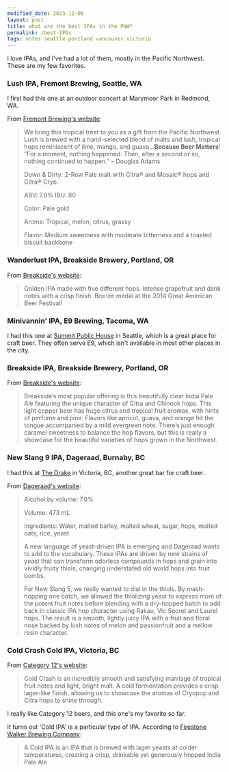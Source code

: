 ```yaml
---
modified_date: 2023-12-06
layout: post
title: what are the best IPAs in the PNW?
permalink: /best-IPAs
tags: notes seattle portland vancouver victoria
---
```


I love IPAs, and I've had a lot of them, mostly in the Pacific Northwest. These are my few favorites.
<!--more-->

### Lush IPA, Fremont Brewing, Seattle, WA

I first had this one at an outdoor concert at Marymoor Park in Redmond, WA.

From [Fremont Brewing's website](https://www.fremontbrewing.com/lush-ipa):

> We bring this tropical treat to you as a gift from the Pacific Northwest. Lush is brewed with a hand-selected blend of malts and lush, tropical hops reminiscent of lime, mango, and guava…**Because Beer Matters**! “For a moment, nothing happened. Then, after a second or so, nothing continued to happen.” – Douglas Adams
>
>
> Down & Dirty: 2-Row Pale malt with Citra® and Mosaic® hops and Citra® Cryo.
>
> ABV:  7.0%           IBU: 80
>
> Color: Pale gold
>
> Aroma: Tropical, melon, citrus, grassy
>
> Flavor: Medium sweetness with moderate bitterness and a toasted biscuit backbone      

### Wanderlust IPA, Breakside Brewery, Portland, OR

From [Breakside's website](https://breakside.com/our_beer/wanderlust-ipa/):

> Golden IPA made with five different hops. Intense grapefruit and dank notes with a crisp finish. Bronze medal at the 2014 Great American Beer Festival!

### Minivannin' IPA, E9 Brewing, Tacoma, WA

I had this one at [Summit Public House](https://maps.app.goo.gl/67pPG7DdHg2VrAeX6) in Seattle, which is a great place for craft beer.
They often serve E9, which isn't available in most other places in the city.

### Breakside IPA, Breakside Brewery, Portland, OR

From [Breakside's website](https://breakside.com/our_beer/breakside-ipa/):

> Breakside’s most popular offering is this beautifully clear India Pale Ale featuring the unique character of Citra and Chinook hops. This light copper beer has huge citrus and tropical fruit aromas, with hints of perfume and pine. Flavors like apricot, guava, and orange hit the tongue accompanied by a mild evergreen note. There’s just enough caramel sweetness to balance the hop flavors, but this is really a showcase for the beautiful varieties of hops grown in the Northwest.

### New Slang 9 IPA, Dageraad, Burnaby, BC

I had this at [The Drake](https://maps.app.goo.gl/XnJBBSHzwEXNsDQo9) in Victoria, BC, another great bar for craft beer.

From [Dageraad's website](https://dageraadbrewing.com/beers/new-slang-5/):

> Alcohol by volume: 7.0%
>
> Volume: 473 mL
>
> Ingredients: Water, malted barley, malted wheat, sugar, hops, malted oats, rice, yeast
> 
>
> A new language of yeast-driven IPA is emerging and Dageraad wants to add to the vocabulary. These IPAs are driven by new strains of yeast that can transform odorless compounds in hops and grain into vividly fruity thiols, changing understated old world hops into fruit bombs.
> 
> For New Slang 5, we really wanted to dial in the thiols. By mash-hopping one batch, we allowed the thiolizing yeast to express more of the potent fruit notes before blending with a dry-hopped batch to add back in classic IPA hop character using Rakau, Vic Secret and Laurel hops. The result is a smooth, lightly juicy IPA with a fruit and floral nose backed by lush notes of melon and passionfruit and a mellow resin character.

### Cold Crash Cold IPA, Victoria, BC

From [Category 12's website](https://www.category12beer.com/beer/cold-crash/):

> Cold Crash is an incredibly smooth and satisfying marriage of tropical fruit notes and light, bright malt. A cold fermentation provides a crisp lager-like finish, allowing us to showcase the aromas of Cryopop and Citra hops to shine through.

I really like Category 12 beers, and this one's my favorite so far.

It turns out 'Cold IPA' is a particular type of IPA.
According to [Firestone Walker Brewing Company](https://www.firestonebeer.com/what-are-cold-ipas):
> A Cold IPA is an IPA that is brewed with lager yeasts at colder temperatures, creating a crisp, drinkable yet generously hopped India Pale Ale
